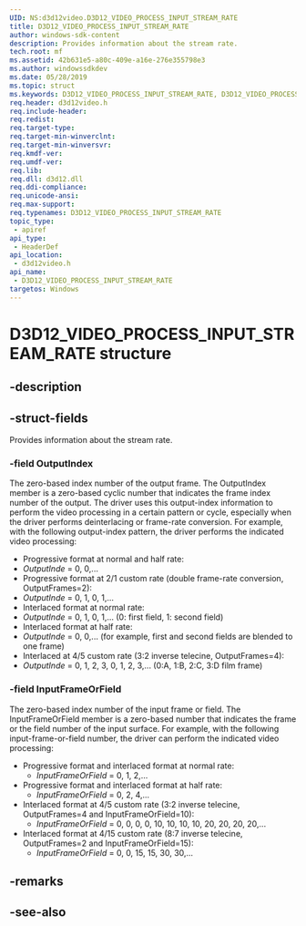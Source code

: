 ```yaml
---
UID: NS:d3d12video.D3D12_VIDEO_PROCESS_INPUT_STREAM_RATE
title: D3D12_VIDEO_PROCESS_INPUT_STREAM_RATE
author: windows-sdk-content
description: Provides information about the stream rate.
tech.root: mf
ms.assetid: 42b631e5-a80c-409e-a16e-276e355798e3
ms.author: windowssdkdev
ms.date: 05/28/2019 
ms.topic: struct
ms.keywords: D3D12_VIDEO_PROCESS_INPUT_STREAM_RATE, D3D12_VIDEO_PROCESS_INPUT_STREAM_RATE, 
req.header: d3d12video.h
req.include-header:
req.redist:
req.target-type:
req.target-min-winverclnt:
req.target-min-winversvr:
req.kmdf-ver:
req.umdf-ver:
req.lib:
req.dll: d3d12.dll
req.ddi-compliance:
req.unicode-ansi:
req.max-support:
req.typenames: D3D12_VIDEO_PROCESS_INPUT_STREAM_RATE
topic_type: 
 - apiref
api_type: 
 - HeaderDef
api_location: 
 - d3d12video.h
api_name: 
 - D3D12_VIDEO_PROCESS_INPUT_STREAM_RATE
targetos: Windows
---
```


# D3D12_VIDEO_PROCESS_INPUT_STREAM_RATE structure

## -description


## -struct-fields

Provides information about the stream rate.

### -field OutputIndex

The zero-based index number of the output frame. The OutputIndex member is a zero-based cyclic number that indicates the frame index number of the output. The driver uses this output-index information to perform the video processing in a certain pattern or cycle, especially when the driver performs deinterlacing or frame-rate conversion. For example, with the following output-index pattern, the driver performs the indicated video processing:

- Progressive format at normal and half rate: 
 - *OutputInde* = 0, 0,...
- Progressive format at 2/1 custom rate (double frame-rate conversion, OutputFrames=2): 
 - *OutputInde* = 0, 1, 0, 1,...
- Interlaced format at normal rate: 
 - *OutputInde* = 0, 1, 0, 1,... (0: first field, 1: second field)
- Interlaced format at half rate: 
 - *OutputInde* = 0, 0,... (for example, first and second fields are blended to one frame)
- Interlaced at 4/5 custom rate (3:2 inverse telecine, OutputFrames=4): 
 - *OutputInde* = 0, 1, 2, 3, 0, 1, 2, 3,... (0:A, 1:B, 2:C, 3:D film frame) 

 
### -field InputFrameOrField

The zero-based index number of the input frame or field. The InputFrameOrField member is a zero-based number that indicates the frame or the field number of the input surface. For example, with the following input-frame-or-field number, the driver can perform the indicated video processing: 

- Progressive format and interlaced format at normal rate: 
  - *InputFrameOrField* = 0, 1, 2,...
- Progressive format and interlaced format at half rate: 
  - *InputFrameOrField* = 0, 2, 4,...
- Interlaced format at 4/5 custom rate (3:2 inverse telecine, OutputFrames=4 and InputFrameOrField=10): 
  - *InputFrameOrField* = 0, 0, 0, 0, 10, 10, 10, 10, 20, 20, 20, 20,...
- Interlaced format at 4/15 custom rate (8:7 inverse telecine, OutputFrames=2 and InputFrameOrField=15): 
  - *InputFrameOrField* = 0, 0, 15, 15, 30, 30,...


## -remarks

## -see-also